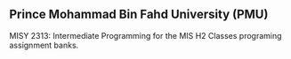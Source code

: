 ## Prince Mohammad Bin Fahd University (PMU)
MISY 2313: Intermediate Programming for the MIS
H2 Classes programing assignment banks. 
